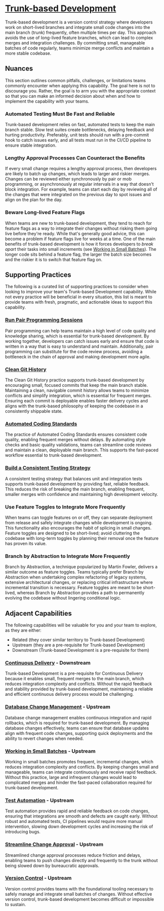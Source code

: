 # [Trunk-based Development](https://dora.dev/capabilities/trunk-based-development/)

Trunk-based development is a version control strategy where developers work on short-lived branches and integrate small code changes into the main branch (trunk) frequently, often multiple times per day. This approach avoids the use of long-lived feature branches, which can lead to complex merges and integration challenges. By committing small, manageable batches of code regularly, teams minimize merge conflicts and maintain a more stable codebase.

## Nuances

This section outlines common pitfalls, challenges, or limitations teams commonly encounter when applying this capability. The goal here is not to discourage you. Rather, the goal is to arm you with the appropriate context so that you can make an informed decision about when and how to implement the capability with your teams.

### Automated Testing Must Be Fast and Reliable

Trunk-based development relies on fast, automated tests to keep the main branch stable. Slow test suites create bottlenecks, delaying feedback and hurting productivity. Preferably, unit tests should run with a pre-commit hook to catch issues early, and all tests must run in the CI/CD pipeline to ensure stable integration. 

### Lengthy Approval Processes Can Counteract the Benefits

If every small change requires a lengthy approval process, then developers are likely to batch up changes, which leads to larger and riskier merges. Changes can be reviewed either synchronously by pair or mob programming, or asynchronously at regular intervals in a way that doesn't block integration. For example, teams can start each day by reviewing all of the changes that were integrated on the previous day to spot issues and align on the plan for the day.

### Beware Long-lived Feature Flags

When teams are new to trunk-based development, they tend to reach for feature flags as a way to integrate their changes without risking them going live before they're ready. While that's generally good advice, this can become a problem if feature flags live for weeks at a time. One of the main benefits of trunk-based development is how it forces developers to *break apart* their tasks into small increments (see [Working in Small Batches](/capabilities/working-in-small-batches.md)). The longer code sits behind a feature flag, the larger the batch size becomes and the riskier it is to switch that feature flag on.

## Supporting Practices

The following is a curated list of supporting practices to consider when looking to improve your team's Trunk-based Development capability. While not every practice will be beneficial in every situation, this list is meant to provide teams with fresh, pragmatic, and actionable ideas to support this capability.

### [Run Pair Programming Sessions](/practices/run-pair-programming-sessions.md)

Pair programming can help teams maintain a high level of code quality and knowledge sharing, which is essential for trunk-based development. By working together, developers can catch issues early and ensure that code is written in a way that is easy to understand and maintain. Additionally, pair programming can substitute for the code review process, avoiding a bottleneck in the chain of approval and making development more agile.

### [Clean Git History](/practices/clean-git-history.md)

The Clean Git History practice supports trunk-based development by encouraging small, focused commits that keep the main branch stable. Maintaining a clean, navigable commit history allows teams to minimize conflicts and simplify integration, which is essential for frequent merges. Ensuring each commit is deployable enables faster delivery cycles and aligns with the trunk-based philosophy of keeping the codebase in a consistently shippable state.

### [Automated Coding Standards](/practices/automate-coding-standards.md)

The practice of Automated Coding Standards ensures consistent code quality, enabling frequent merges without delays. By automating style checks and basic quality validations, teams can streamline code reviews and maintain a clean, deployable main branch. This supports the fast-paced workflow essential to trunk-based development.

### [Build a Consistent Testing Strategy](/practices/build-consistent-testing-strategy.md)

A consistent testing strategy that balances unit and integration tests supports trunk-based development by providing fast, reliable feedback. This reduces the risk of breaking the main branch, enabling frequent, smaller merges with confidence and maintaining high development velocity.

### Use Feature Toggles to Integrate More Frequently

When teams can toggle features on or off, they can separate deployment from release and safely integrate changes while development is ongoing. This functionality also encourages the habit of splicing in small changes. Feature toggles are designed to be short-lived; avoid cluttering the codebase with long-term toggles by planning their removal once the feature has proven its value.

### Branch by Abstraction to Integrate More Frequently

Branch by Abstraction, a technique popularized by Martin Fowler, delivers a similar outcome as feature toggles. Teams typically prefer Branch by Abstraction when undertaking complex refactoring of legacy systems, extensive architectural changes, or replacing critical infrastructure where incremental transition is necessary. Feature toggles are meant to be short-lived, whereas Branch by Abstraction provides a path to permanently evolving the codebase without lingering conditional logic.

## Adjacent Capabilities

The following capabilities will be valuable for you and your team to explore, as they are either:

- Related (they cover similar territory to Trunk-based Development)
- Upstream (they are a pre-requisite for Trunk-based Development)
- Downstream (Trunk-based Development is a pre-requisite for them)

### [Continuous Delivery](/capabilities/continuous-delivery.md) - Downstream

Trunk-based Development is a pre-requisite for Continuous Delivery because it enables small, frequent merges to the main branch, which reduces integration complexity and conflicts. Without the rapid feedback and stability provided by trunk-based development, maintaining a reliable and efficient continuous delivery process would be challenging.

### [Database Change Management](/capabilities/database-change-management.md) - Upstream

Database change management enables continuous integration and rapid rollbacks, which is required for trunk-based development. By managing database changes effectively, teams can ensure that database updates align with frequent code changes, supporting quick deployments and the ability to revert changes when needed.

### [Working in Small Batches](/capabilities/working-in-small-batches.md) - Upstream

Working in small batches promotes frequent, incremental changes, which reduces integration complexity and conflicts. By keeping changes small and manageable, teams can integrate continuously and receive rapid feedback. Without this practice, large and infrequent changes would lead to complicated merges and hinder the fast-paced collaboration required for trunk-based development.

### [Test Automation](/capabilities/test-automation.md) - Upstream

Test automation provides rapid and reliable feedback on code changes, ensuring that integrations are smooth and defects are caught early. Without robust and automated tests, CI pipelines would require more manual intervention, slowing down development cycles and increasing the risk of introducing bugs.

### [Streamline Change Approval](/capabilities/streamline-change-approval.md) - Upstream

Streamlined change approval processes reduce friction and delays, enabling teams to push changes directly and frequently to the trunk without being slowed down by bureaucratic approvals.

### [Version Control](/capabilities/version-control.md) - Upstream

Version control provides teams with the foundational tooling necessary to safely manage and integrate small batches of changes. Without effective version control, trunk-based development becomes difficult or impossible to sustain.

